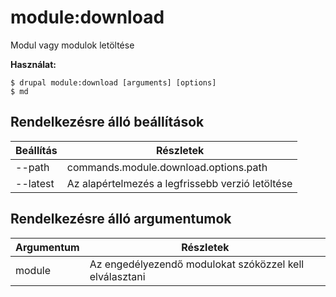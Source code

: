 # module:download
Modul vagy modulok letöltése

**Használat:**
```
$ drupal module:download [arguments] [options]
$ md  
```

## Rendelkezésre álló beállítások
Beállítás | Részletek
-------|-------------
--path | commands.module.download.options.path
--latest | Az alapértelmezés a legfrissebb verzió letöltése

## Rendelkezésre álló argumentumok
Argumentum | Részletek
---------|-------------
module | Az engedélyezendő modulokat szóközzel kell elválasztani
